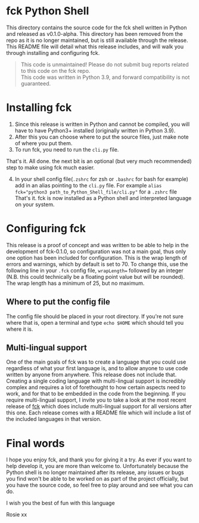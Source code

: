 # fck Python Shell

This directory contains the source code for the fck shell written in Python and released as v0.1.0-alpha. This directory has been removed from the repo as it is no longer maintained, but is still available through the release. This README file will detail what this release includes, and will walk you through installing and configuring fck.

> This code is unmaintained! Please do not submit bug reports related to this code on the fck repo.  
> This code was written in Python 3.9, and forward compatibility is not guaranteed.

# Installing fck

1. Since this release is written in Python and cannot be compiled, you will have to have Python3+ installed (originally written in Python 3.9).  
2. After this you can choose where to put the source files, just make note of where you put them.  
3. To run fck, you need to run the ``cli.py`` file.  

That's it. All done. the next bit is an optional (but very much recommended) step to make using fck much easier. 

4. In your shell config file(``.zshrc`` for zsh or ``.bashrc`` for bash for example) add in an alias pointing to the ``cli.py`` file. For example ``alias fck="python3 path_to_Python_Shell_file/cli.py"`` for a ``.zshrc`` file  
That's it. fck is now installed as a Python shell and interpreted language on your system.

# Configuring fck

This release is a proof of concept and was written to be able to help in the development of fck-0.1.0, so configuration was not a main goal, thus only one option has been included for configuration. This is the wrap length of errors and warnings, which by default is set to 70. To change this, use the following line in your `.fck` config file, `wrapLength=` followed by an integer (N.B. this could technically be a floating point value but will be rounded). The wrap length has a minimum of 25, but no maximum.

## Where to put the config file

The config file should be placed in your root directory. If you're not sure where that is, open a terminal and type ``echo $HOME`` which should tell you where it is.

## Multi-lingual support

One of the main goals of fck was to create a language that you could use regardless of what your first language is, and to allow anyone to use code written by anyone from anywhere. This release does not include that.  
Creating a single coding language with multi-lingual support is incredibly complex and requires a lot of forethought to how certain aspects need to work, and for that to be embedded in the code from the beginning. If you require multi-lingual support, I invite you to take a look at the most recent release of [fck](https://github.com/fck-language/fck/releases) which does include multi-lingual support for all versions after this one. Each release comes with a README file which will include a list of the included languages in that version.

# Final words

I hope you enjoy fck, and thank you for giving it a try. As ever if you want to help develop it, you are more than welcome to. Unfortunately because the Python shell is no longer maintained after its release, any issues or bugs you find won't be able to be worked on as part of the project officially, but you have the source code, so feel free to play around and see what you can do.

I wish you the best of fun with this language

Rosie xx

